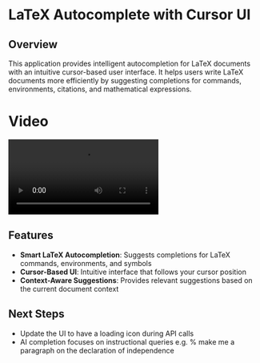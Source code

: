 # LaTeX Autocomplete with Cursor UI

## Overview
This application provides intelligent autocompletion for LaTeX documents with an intuitive cursor-based user interface. It helps users write LaTeX documents more efficiently by suggesting completions for commands, environments, citations, and mathematical expressions.

# Video

![AI Chat Feature](https://github.com/NawidT/latex_auto/blob/main/readmestatic/LatexAutoChatVideo.mov)

## Features
- **Smart LaTeX Autocompletion**: Suggests completions for LaTeX commands, environments, and symbols
- **Cursor-Based UI**: Intuitive interface that follows your cursor position
- **Context-Aware Suggestions**: Provides relevant suggestions based on the current document context


## Next Steps
- Update the UI to have a loading icon during API calls
- AI completion focuses on instructional queries e.g. % make me a paragraph on the declaration of independence

